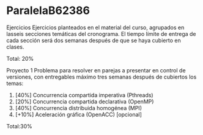 # ParalelaB62386
Ejercicios
Ejercicios planteados en el material del curso, agrupados en lasseis secciones temáticas del cronograma. El tiempo límite de entrega de cada sección será dos semanas después de que se haya cubierto en clases.

Total: 20%



Proyecto 1
Problema para resolver en parejas a presentar en control de versiones, con entregables máximo tres semanas después de cubiertos los temas:
1. [40%] Concurrencia compartida imperativa (Pthreads)
2. [20%] Concurrencia compartida declarativa (OpenMP)
3. [40%] Concurrencia distribuida homogénea (MPI)
4. [+10%] Aceleración gráfica (OpenACC) [opcional]

Total:30%
